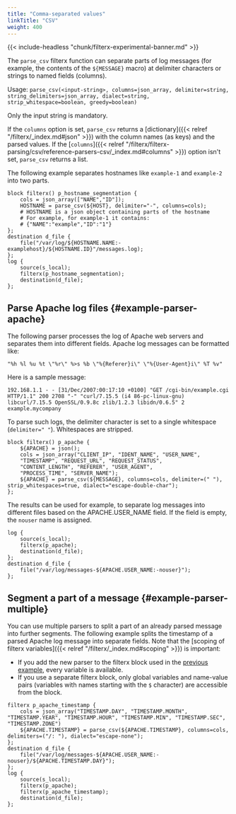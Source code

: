 ```yaml
---
title: "Comma-separated values"
linkTitle: "CSV"
weight: 400
---
```

<!-- This file is under the copyright of Axoflow, and licensed under Apache License 2.0, except for using the Axoflow and AxoSyslog trademarks. -->

{{< include-headless "chunk/filterx-experimental-banner.md" >}}

The `parse_csv` filterx function can separate parts of log messages (for example, the contents of the `${MESSAGE}` macro) at delimiter characters or strings to named fields (columns).

Usage: `parse_csv(<input-string>, columns=json_array, delimiter=string, string_delimiters=json_array, dialect=string, strip_whitespace=boolean, greedy=boolean)`

Only the input string is mandatory.

If the `columns` option is set, `parse_csv` returns a [dictionary]({{< relref "/filterx/_index.md#json" >}}) with the column names (as keys) and the parsed values. If the [`columns`]({{< relref "/filterx/filterx-parsing/csv/reference-parsers-csv/_index.md#columns" >}}) option isn't set, `parse_csv` returns a list.

The following example separates hostnames like `example-1` and `example-2` into two parts.

```shell
block filterx() p_hostname_segmentation {
    cols = json_array(["NAME","ID"]);
    HOSTNAME = parse_csv(${HOST}, delimiter="-", columns=cols);
    # HOSTNAME is a json object containing parts of the hostname
    # For example, for example-1 it contains:
    # {"NAME":"example","ID":"1"}
};
destination d_file {
    file("/var/log/${HOSTNAME.NAME:-examplehost}/${HOSTNAME.ID}"/messages.log);
};
log {
    source(s_local);
    filterx(p_hostname_segmentation);
    destination(d_file);
};
```

## Parse Apache log files {#example-parser-apache}

The following parser processes the log of Apache web servers and separates them into different fields. Apache log messages can be formatted like:

```shell
"%h %l %u %t \"%r\" %>s %b \"%{Referer}i\" \"%{User-Agent}i\" %T %v"
```

Here is a sample message:

```shell
192.168.1.1 - - [31/Dec/2007:00:17:10 +0100] "GET /cgi-bin/example.cgi HTTP/1.1" 200 2708 "-" "curl/7.15.5 (i4 86-pc-linux-gnu) libcurl/7.15.5 OpenSSL/0.9.8c zlib/1.2.3 libidn/0.6.5" 2 example.mycompany
```

To parse such logs, the delimiter character is set to a single whitespace (`delimiter=" "`). Whitespaces are stripped.

```shell
block filterx() p_apache {
    ${APACHE} = json();
    cols = json_array("CLIENT_IP", "IDENT_NAME", "USER_NAME",
    "TIMESTAMP", "REQUEST_URL", "REQUEST_STATUS",
    "CONTENT_LENGTH", "REFERER", "USER_AGENT",
    "PROCESS_TIME", "SERVER_NAME");
    ${APACHE} = parse_csv(${MESSAGE}, columns=cols, delimiter=(" "), strip_whitespaces=true, dialect="escape-double-char");
};
```

The results can be used for example, to separate log messages into different files based on the APACHE.USER_NAME field. If the field is empty, the `nouser` name is assigned.

```shell
log {
    source(s_local);
    filterx(p_apache);
    destination(d_file);
};
destination d_file {
    file("/var/log/messages-${APACHE.USER_NAME:-nouser}");
};
```

## Segment a part of a message {#example-parser-multiple}

You can use multiple parsers to split a part of an already parsed message into further segments. The following example splits the timestamp of a parsed Apache log message into separate fields. Note that the [scoping of filterx variables]({{< relref "/filterx/_index.md#scoping" >}}) is important:

- If you add the new parser to the filterx block used in the [previous example](#example-parser-apache), every variable is available.
- If you use a separate filterx block, only global variables and name-value pairs (variables with names starting with the `$` character) are accessible from the block.

```shell
filterx p_apache_timestamp {
    cols = json_array("TIMESTAMP.DAY", "TIMESTAMP.MONTH", "TIMESTAMP.YEAR", "TIMESTAMP.HOUR", "TIMESTAMP.MIN", "TIMESTAMP.SEC", "TIMESTAMP.ZONE")
    ${APACHE.TIMESTAMP} = parse_csv(${APACHE.TIMESTAMP}, columns=cols, delimiters=("/: "), dialect="escape-none");
};
destination d_file {
    file("/var/log/messages-${APACHE.USER_NAME:-nouser}/${APACHE.TIMESTAMP.DAY}");
};
log {
    source(s_local);
    filterx(p_apache);
    filterx(p_apache_timestamp);
    destination(d_file);
};
```
